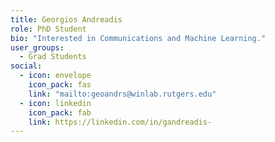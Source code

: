 ```yaml
---
title: Georgios Andreadis
role: PhD Student
bio: "Interested in Communications and Machine Learning."
user_groups:
  - Grad Students
social:
  - icon: envelope
    icon_pack: fas
    link: "mailto:geoandrs@winlab.rutgers.edu"
  - icon: linkedin
    icon_pack: fab
    link: https://linkedin.com/in/gandreadis-
---
```

